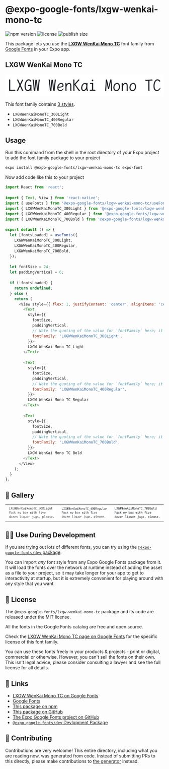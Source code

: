 # @expo-google-fonts/lxgw-wenkai-mono-tc

![npm version](https://flat.badgen.net/npm/v/@expo-google-fonts/lxgw-wenkai-mono-tc)
![license](https://flat.badgen.net/github/license/expo/google-fonts)
![publish size](https://flat.badgen.net/packagephobia/install/@expo-google-fonts/lxgw-wenkai-mono-tc)

This package lets you use the [**LXGW WenKai Mono TC**](https://fonts.google.com/specimen/LXGW+WenKai+Mono+TC) font family from [Google Fonts](https://fonts.google.com/) in your Expo app.

## LXGW WenKai Mono TC

![LXGW WenKai Mono TC](./font-family.png)

This font family contains [3 styles](#-gallery).

- `LXGWWenKaiMonoTC_300Light`
- `LXGWWenKaiMonoTC_400Regular`
- `LXGWWenKaiMonoTC_700Bold`

## Usage

Run this command from the shell in the root directory of your Expo project to add the font family package to your project
```sh
expo install @expo-google-fonts/lxgw-wenkai-mono-tc expo-font
```

Now add code like this to your project
```js
import React from 'react';

import { Text, View } from 'react-native';
import { useFonts } from '@expo-google-fonts/lxgw-wenkai-mono-tc/useFonts';
import { LXGWWenKaiMonoTC_300Light } from '@expo-google-fonts/lxgw-wenkai-mono-tc/300Light';
import { LXGWWenKaiMonoTC_400Regular } from '@expo-google-fonts/lxgw-wenkai-mono-tc/400Regular';
import { LXGWWenKaiMonoTC_700Bold } from '@expo-google-fonts/lxgw-wenkai-mono-tc/700Bold';

export default () => {
  let [fontsLoaded] = useFonts({
    LXGWWenKaiMonoTC_300Light,
    LXGWWenKaiMonoTC_400Regular,
    LXGWWenKaiMonoTC_700Bold,
  });

  let fontSize = 24;
  let paddingVertical = 6;

  if (!fontsLoaded) {
    return undefined;
  } else {
    return (
      <View style={{ flex: 1, justifyContent: 'center', alignItems: 'center' }}>
        <Text
          style={{
            fontSize,
            paddingVertical,
            // Note the quoting of the value for `fontFamily` here; it expects a string!
            fontFamily: 'LXGWWenKaiMonoTC_300Light',
          }}>
          LXGW WenKai Mono TC Light
        </Text>

        <Text
          style={{
            fontSize,
            paddingVertical,
            // Note the quoting of the value for `fontFamily` here; it expects a string!
            fontFamily: 'LXGWWenKaiMonoTC_400Regular',
          }}>
          LXGW WenKai Mono TC Regular
        </Text>

        <Text
          style={{
            fontSize,
            paddingVertical,
            // Note the quoting of the value for `fontFamily` here; it expects a string!
            fontFamily: 'LXGWWenKaiMonoTC_700Bold',
          }}>
          LXGW WenKai Mono TC Bold
        </Text>
      </View>
    );
  }
};

```

## 🔡 Gallery


||||
|-|-|-|
|![LXGWWenKaiMonoTC_300Light](.//300Light/LXGWWenKaiMonoTC_300Light.ttf.png)|![LXGWWenKaiMonoTC_400Regular](.//400Regular/LXGWWenKaiMonoTC_400Regular.ttf.png)|![LXGWWenKaiMonoTC_700Bold](.//700Bold/LXGWWenKaiMonoTC_700Bold.ttf.png)||


## 👩‍💻 Use During Development

If you are trying out lots of different fonts, you can try using the [`@expo-google-fonts/dev` package](https://github.com/freeboub/google-fonts/tree/master/font-packages/dev#readme).

You can import *any* font style from any Expo Google Fonts package from it. It will load the fonts
over the network at runtime instead of adding the asset as a file to your project, so it may take longer
for your app to get to interactivity at startup, but it is extremely convenient
for playing around with any style that you want.

## 📖 License

The `@expo-google-fonts/lxgw-wenkai-mono-tc` package and its code are released under the MIT license.

All the fonts in the Google Fonts catalog are free and open source.

Check the [LXGW WenKai Mono TC page on Google Fonts](https://fonts.google.com/specimen/LXGW+WenKai+Mono+TC) for the specific license of this font family.

You can use these fonts freely in your products & projects - print or digital, commercial or otherwise. However, you can't sell the fonts on their own. This isn't legal advice, please consider consulting a lawyer and see the full license for all details.

## 🔗 Links

- [LXGW WenKai Mono TC on Google Fonts](https://fonts.google.com/specimen/LXGW+WenKai+Mono+TC)
- [Google Fonts](https://fonts.google.com/)
- [This package on npm](https://www.npmjs.com/package/@expo-google-fonts/lxgw-wenkai-mono-tc)
- [This package on GitHub](https://github.com/freeboub/google-fonts/tree/master/font-packages/lxgw-wenkai-mono-tc)
- [The Expo Google Fonts project on GitHub](https://github.com/freeboub/google-fonts)
- [`@expo-google-fonts/dev` Devlopment Package](https://github.com/freeboub/google-fonts/tree/master/font-packages/dev)

## 🤝 Contributing

Contributions are very welcome! This entire directory, including what you are reading now, was generated from code. Instead of submitting PRs to this directly, please make contributions to [the generator](https://github.com/freeboub/google-fonts/tree/master/packages/generator) instead.
